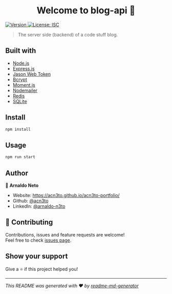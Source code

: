 <h1 align="center">Welcome to blog-api 👋</h1>
<p>
  <a href="https://www.npmjs.com/package/blog-api" target="_blank">
    <img alt="Version" src="https://img.shields.io/npm/v/blog-api.svg">
  </a>
  <a href="#" target="_blank">
    <img alt="License: ISC" src="https://img.shields.io/badge/License-ISC-yellow.svg" />
  </a>
</p>

>The server side (backend) of a code stuff blog.

## Built with

* [Node.js](https://nodejs.org/en/)
* [Express.js](https://expressjs.com/)
* [Jason Web Token](https://jwt.io/)
* [Bcrypt](https://www.npmjs.com/package/bcrypt)
* [Moment.js](https://momentjs.com/)
* [Nodemailer](https://nodemailer.com/)
* [Redis](https://redis.io/)
* [SQLite](https://www.sqlite.org/)

## Install

```sh
npm install
```

## Usage

```sh
npm run start
```

## Author

👤 **Arnaldo Neto**

* Website: https://acn3to.github.io/acn3to-portfolio/
* Github: [@acn3to](https://github.com/acn3to)
* LinkedIn: [@arnaldo-n3to](https://linkedin.com/in/arnaldo-n3to)

## 🤝 Contributing

Contributions, issues and feature requests are welcome!<br />Feel free to check [issues page](https://github.com/acn3to/blog-api/issues). 

## Show your support

Give a ⭐️ if this project helped you!

***
_This README was generated with ❤️ by [readme-md-generator](https://github.com/kefranabg/readme-md-generator)_
